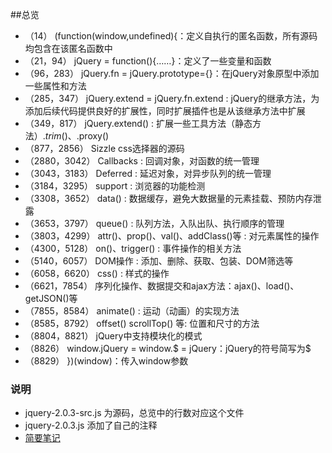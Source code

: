 ##总览

* （14） (function(window,undefined){：定义自执行的匿名函数，所有源码均包含在该匿名函数中
* （21，94） jQuery = function(){……}：定义了一些变量和函数
* （96，283） jQuery.fn = jQuery.prototype={}：在jQuery对象原型中添加一些属性和方法
* （285，347） jQuery.extend = jQuery.fn.extend : jQuery的继承方法，为添加后续代码提供良好的扩展性，同时扩展插件也是从该继承方法中扩展
* （349，817） jQuery.extend() : 扩展一些工具方法（静态方法）$.trim()、$.proxy()
* （877，2856） Sizzle css选择器的源码
* （2880，3042） Callbacks : 回调对象，对函数的统一管理
* （3043，3183） Deferred : 延迟对象，对异步队列的统一管理
* （3184，3295） support : 浏览器的功能检测
* （3308，3652） data() : 数据缓存，避免大数据量的元素挂载、预防内存泄露
* （3653，3797） queue() : 队列方法，入队出队、执行顺序的管理
* （3803，4299） attr()、prop()、val()、addClass()等 : 对元素属性的操作
* （4300，5128） on()、trigger() : 事件操作的相关方法
* （5140，6057） DOM操作 : 添加、删除、获取、包装、DOM筛选等
* （6058，6620） css() : 样式的操作
* （6621，7854） 序列化操作、数据提交和ajax方法：ajax()、load()、getJSON()等
* （7855，8584） animate() : 运动（动画）的实现方法
* （8585，8792） offset()  scrollTop() 等: 位置和尺寸的方法
* （8804，8821） jQuery中支持模块化的模式
* （8826） window.jQuery = window.$ = jQuery：jQuery的符号简写为$
* （8829） })(window)：传入window参数

### 说明
* jquery-2.0.3-src.js 为源码，总览中的行数对应这个文件
* jquery-2.0.3.js 添加了自己的注释
* [简要笔记](http://ccforward.net/jq_src_note)